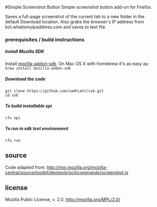 #Simple Screenshot Button
Simple screenshot button add-on for Firefox.

Saves a full-page screenshot of the current tab to a new folder in the default Download location. Also grabs the browser's
IP address from bot.whatismyipaddress.com and saves to text file.

### prerequisites / build instructions

##### Install Mozilla SDK
Install [mozilla-addon-sdk](http://developer.mozilla.org/en-US/Add-ons/SDK/Tutorials/Installation).
On Mac OS X with homebrew it's as easy as:  
`brew install mozilla-addon-sdk`

##### Download the code
```
git clone https://github.com/samhiatt/ssb.git
cd ssb
```

##### To build installable xpi
`cfx xpi`

##### To run in sdk test environment
`cfx run`

## source
Code adapted from: http://mxr.mozilla.org/mozilla-central/source/toolkit/devtools/gcli/commands/screenshot.js

## license
Mozilla Public License, v. 2.0. http://mozilla.org/MPL/2.0/